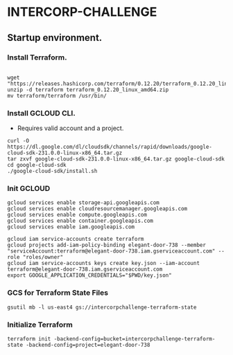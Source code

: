 # INTERCORP-CHALLENGE

## Startup environment.

### Install Terraform.

```

wget "https://releases.hashicorp.com/terraform/0.12.20/terraform_0.12.20_linux_amd64.zip"
unzip -d terraform terraform_0.12.20_linux_amd64.zip
mv terraform/terraform /usr/bin/

```

### Install GCLOUD CLI.
* Requires valid account and a project.

```
curl -O https://dl.google.com/dl/cloudsdk/channels/rapid/downloads/google-cloud-sdk-231.0.0-linux-x86_64.tar.gz
tar zxvf google-cloud-sdk-231.0.0-linux-x86_64.tar.gz google-cloud-sdk
cd google-cloud-sdk
./google-cloud-sdk/install.sh
```
### Init GCLOUD

```
gcloud services enable storage-api.googleapis.com
gcloud services enable cloudresourcemanager.googleapis.com
gcloud services enable compute.googleapis.com
gcloud services enable container.googleapis.com
gcloud services enable iam.googleapis.com

gcloud iam service-accounts create terraform
gcloud projects add-iam-policy-binding elegant-door-738 --member "serviceAccount:terraform@elegant-door-738.iam.gserviceaccount.com" --role "roles/owner"
gcloud iam service-accounts keys create key.json --iam-account terraform@elegant-door-738.iam.gserviceaccount.com
export GOOGLE_APPLICATION_CREDENTIALS="$PWD/key.json"
```
### GCS for Terraform State Files

```
gsutil mb -l us-east4 gs://intercorpchallenge-terraform-state
```
### Initialize Terraform 

```
terraform init -backend-config=bucket=intercorpchallenge-terraform-state -backend-config=project=elegant-door-738
```
